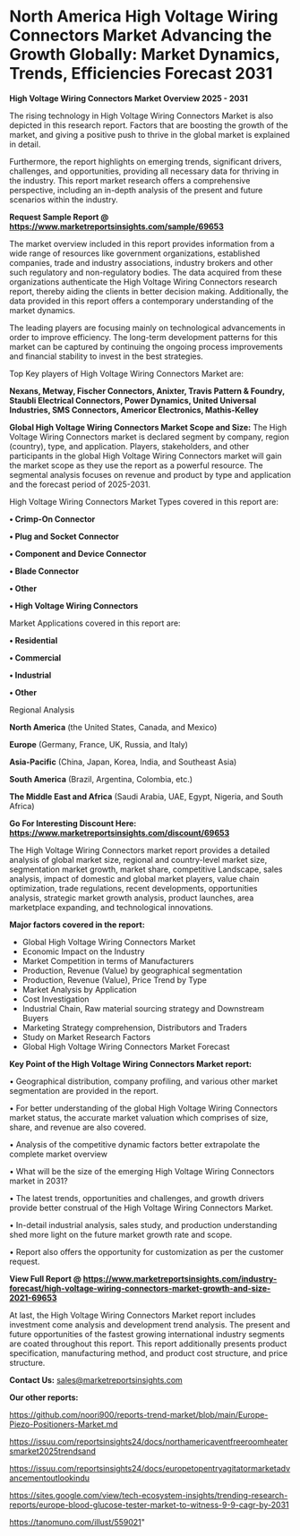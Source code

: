 # North America High Voltage Wiring Connectors Market Advancing the Growth Globally: Market Dynamics, Trends, Efficiencies Forecast 2031

<Strong> High Voltage Wiring Connectors Market Overview 2025 - 2031</strong>

The rising technology in High Voltage Wiring Connectors Market is also depicted in this research report. Factors that are boosting the growth of the market, and giving a positive push to thrive in the global market is explained in detail.

Furthermore, the report highlights on emerging trends, significant drivers, challenges, and opportunities, providing all necessary data for thriving in the industry. This report market research offers a comprehensive perspective, including an in-depth analysis of the present and future scenarios within the industry.

<strong>Request Sample Report @ <a href=https://www.marketreportsinsights.com/sample/69653>https://www.marketreportsinsights.com/sample/69653</a></strong>

The market overview included in this report provides information from a wide range of resources like government organizations, established companies, trade and industry associations, industry brokers and other such regulatory and non-regulatory bodies. The data acquired from these organizations authenticate the High Voltage Wiring Connectors research report, thereby aiding the clients in better decision making. Additionally, the data provided in this report offers a contemporary understanding of the market dynamics.

The leading players are focusing mainly on technological advancements in order to improve efficiency. The long-term development patterns for this market can be captured by continuing the ongoing process improvements and financial stability to invest in the best strategies.

Top Key players of High Voltage Wiring Connectors Market are:

<strong>Nexans, Metway, Fischer Connectors, Anixter, Travis Pattern & Foundry, Staubli Electrical Connectors, Power Dynamics, United Universal Industries, SMS Connectors, Americor Electronics, Mathis-Kelley</strong>

<strong><b>Global High Voltage Wiring Connectors Market Scope and Size:</b></strong>
The High Voltage Wiring Connectors market is declared segment by company, region (country), type, and application. Players, stakeholders, and other participants in the global High Voltage Wiring Connectors market will gain the market scope as they use the report as a powerful resource. The segmental analysis focuses on revenue and product by type and application and the forecast period of 2025-2031.

High Voltage Wiring Connectors Market Types covered in this report are:

<strong>• Crimp-On Connector

• Plug and Socket Connector

• Component and Device Connector

• Blade Connector

• Other

• High Voltage Wiring Connectors</strong>

Market Applications covered in this report are:

<strong>• Residential

• Commercial

• Industrial

• Other</strong> 

Regional Analysis

<strong>North America</strong> (the United States, Canada, and Mexico)

<strong>Europe</strong> (Germany, France, UK, Russia, and Italy)

<strong>Asia-Pacific</strong> (China, Japan, Korea, India, and Southeast Asia)

<strong>South America</strong> (Brazil, Argentina, Colombia, etc.)

<strong>The Middle East and Africa</strong> (Saudi Arabia, UAE, Egypt, Nigeria, and South Africa)

<strong>Go For Interesting Discount Here: <a href=https://www.marketreportsinsights.com/discount/69653>https://www.marketreportsinsights.com/discount/69653</a></strong>

The High Voltage Wiring Connectors market report provides a detailed analysis of global market size, regional and country-level market size, segmentation market growth, market share, competitive Landscape, sales analysis, impact of domestic and global market players, value chain optimization, trade regulations, recent developments, opportunities analysis, strategic market growth analysis, product launches, area marketplace expanding, and technological innovations.

<strong><b>Major factors covered in the report:</b></strong>
<ul>
  <li>Global High Voltage Wiring Connectors Market </li>
  <li>Economic Impact on the Industry</li>
  <li>Market Competition in terms of Manufacturers</li>
  <li>Production, Revenue (Value) by geographical segmentation</li>
  <li>Production, Revenue (Value), Price Trend by Type</li>
  <li>Market Analysis by Application</li>
  <li>Cost Investigation</li>
  <li>Industrial Chain, Raw material sourcing strategy and Downstream Buyers</li>
  <li>Marketing Strategy comprehension, Distributors and Traders</li>
  <li>Study on Market Research Factors</li>
  <li>Global High Voltage Wiring Connectors Market Forecast</li>
</ul>

<strong><b>Key Point of the High Voltage Wiring Connectors Market report:</b></strong>

• Geographical distribution, company profiling, and various other market segmentation are provided in the report.

• For better understanding of the global High Voltage Wiring Connectors market status, the accurate market valuation which comprises of size, share, and revenue are also covered.

• Analysis of the competitive dynamic factors better extrapolate the complete market overview

• What will be the size of the emerging High Voltage Wiring Connectors market in 2031?

• The latest trends, opportunities and challenges, and growth drivers provide better construal of the High Voltage Wiring Connectors Market.

• In-detail industrial analysis, sales study, and production understanding shed more light on the future market growth rate and scope.

• Report also offers the opportunity for customization as per the customer request.

<strong><b>View Full Report @ <a href=https://www.marketreportsinsights.com/industry-forecast/high-voltage-wiring-connectors-market-growth-and-size-2021-69653>https://www.marketreportsinsights.com/industry-forecast/high-voltage-wiring-connectors-market-growth-and-size-2021-69653</a></b></strong>


At last, the High Voltage Wiring Connectors Market report includes investment come analysis and development trend analysis. The present and future opportunities of the fastest growing international industry segments are coated throughout this report. This report additionally presents product specification, manufacturing method, and product cost structure, and price structure.

<strong>Contact Us:</strong>
sales@marketreportsinsights.com

<strong>Our other reports:</strong>

<a href=https://github.com/noori900/reports-trend-market/blob/main/Europe-Piezo-Positioners-Market.md>https://github.com/noori900/reports-trend-market/blob/main/Europe-Piezo-Positioners-Market.md</a>

<a href=https://issuu.com/reportsinsights24/docs/northamericaventfreeroomheatersmarket2025trendsand>https://issuu.com/reportsinsights24/docs/northamericaventfreeroomheatersmarket2025trendsand</a>

<a href=https://issuu.com/reportsinsights24/docs/europetopentryagitatormarketadvancementoutlookindu>https://issuu.com/reportsinsights24/docs/europetopentryagitatormarketadvancementoutlookindu</a>

<a href=https://sites.google.com/view/tech-ecosystem-insights/trending-research-reports/europe-blood-glucose-tester-market-to-witness-9-9-cagr-by-2031>https://sites.google.com/view/tech-ecosystem-insights/trending-research-reports/europe-blood-glucose-tester-market-to-witness-9-9-cagr-by-2031</a>

<a href=https://tanomuno.com/illust/559021>https://tanomuno.com/illust/559021</a>"
